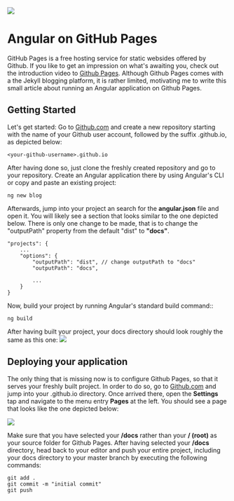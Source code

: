 <!--
topic=Angular
date=2022-07-08
-->

<img class='full' src='assets/posts/guides/001_angular_apps_on_github_pages/thumbnail.png'>

# Angular on GitHub Pages

GitHub Pages is a free hosting service for static websides offered by Github. If you like to get an impression on what's awaiting you, check out the introduction video to [Github Pages](https://youtu.be/2MsN8gpT6jY). Although Github Pages comes with a the Jekyll blogging platform, it is rather limited, motivating me to write this small article about running an Angular application on Github Pages.

## Getting Started

Let's get started: Go to [Github.com](https://github.com) and create a new repository starting with the name of your Github user account, followed by the suffix .github.io, as depicted below:

```TS
<your-github-username>.github.io
```

After having done so, just clone the freshly created repository and go to your repository. Create an Angular application there by using Angular's CLI or copy and paste an existing project:

```TS
ng new blog
```

Afterwards, jump into your project an search for the **angular.json** file and open it. You will likely see a section that looks similar to the one depicted below. There is only one change to be made, that is to change the "outputPath" property from the default "dist" to **"docs"**.

```TS
"projects": {
    ...
    "options": {
        "outputPath": "dist", // change outputPath to "docs"
        "outputPath": "docs",

        ...
    }
}
```

Now, build your project by running Angular's standard build command::

```TS
ng build
```

After having built your project, your docs directory should look roughly the same as this one:
<img class='half-width' src='assets/posts/guides/001_angular_apps_on_github_pages/file_structure.png'>

## Deploying your application

The only thing that is missing now is to configure Github Pages, so that it serves your freshly built project. In order to do so, go to [Github.com](https://github.com) and jump into your <your-github-username>.github.io directory. Once arrived there, open the **Settings** tap and navigate to the menu entry **Pages** at the left. You should see a page that looks like the one depicted below:

<img class='almost-full-width' src='assets/posts/guides/001_angular_apps_on_github_pages/angular_on_github_pages.png'>

Make sure that you have selected your **/docs** rather than your **/ (root)** as your source folder for Github Pages. After having selected your **/docs** directory, head back to your editor and push your entire project, including your docs directory to your master branch by executing the following commands:

```TS
git add .
git commit -m "initial commit"
git push
```
